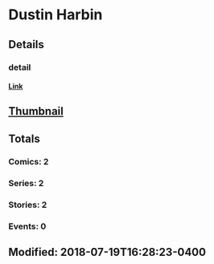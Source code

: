 # Dustin  Harbin 
## Details
### detail
#### [Link](http://marvel.com/comics/creators/11283/dustin_harbin?utm_campaign=apiRef&utm_source=225578a89fc76f3d20fbffda5d17a88d)
## [Thumbnail](http://i.annihil.us/u/prod/marvel/i/mg/b/40/image_not_available.jpg)
## Totals
### Comics: 2
### Series: 2
### Stories: 2
### Events: 0
## Modified: 2018-07-19T16:28:23-0400